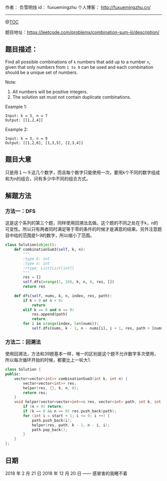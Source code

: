 
作者： 负雪明烛
id：	fuxuemingzhu
个人博客：	http://fuxuemingzhu.cn/

---
@[TOC](目录)

题目地址：https://leetcode.com/problems/combination-sum-iii/description/


## 题目描述：



Find all possible combinations of ``k`` numbers that add up to a number ``n``, given that only numbers from ``1 to 9`` can be used and each combination should be a unique set of numbers.

Note:

1. All numbers will be positive integers.
1. The solution set must not contain duplicate combinations.

Example 1:

	Input: k = 3, n = 7
	Output: [[1,2,4]]

Example 2:

	Input: k = 3, n = 9
	Output: [[1,2,6], [1,3,5], [2,3,4]]


## 题目大意

只是用１～９这几个数字，而且每个数字只能使用一次，要用k个不同的数字组成和为n的组合，问有多少中不同的组合方式。


## 解题方法

### 方法一：DFS

这是这个系列的第三个题，同样使用回溯法去做。这个题的不同之处在于k，n的可变性。所以只有两者同时满足等于零的条件的时候才是满意的结果。另外注意题目中给的范围是1-9的数字，所以缩小了范围。

```python
class Solution(object):
    def combinationSum3(self, k, n):
        """
        :type k: int
        :type n: int
        :rtype: List[List[int]]
        """
        res = []
        self.dfs(xrange(1, 10), k, n, 0, res, [])
        return res
        
    def dfs(self, nums, k, n, index, res, path):
        if k < 0 or n < 0:
            return 
        elif k == 0 and n == 0:
            res.append(path)
            return
        for i in xrange(index, len(nums)):
            self.dfs(nums, k - 1, n - nums[i], i + 1, res, path + [nums[i]])
```

### 方法二：回溯法

使用回溯法，方法和39题基本一样，唯一的区别是这个题不允许数字多次使用，所以每次循环开始的时候，都要比上一轮大1.

```cpp
class Solution {
public:
    vector<vector<int>> combinationSum3(int k, int n) {
        vector<vector<int>> res;
        helper(res, {}, k, n, 0);
        return res;
    }
    void helper(vector<vector<int>>& res, vector<int> path, int k, int n, int start) {
        if (n < 0) return;
        if (k == 0 && n == 0) res.push_back(path);
        for (int i = start + 1; i <= 9; i ++) {
            path.push_back(i);
            helper(res, path, k - 1, n - i, i);
            path.pop_back();
        }
    }
};
```

## 日期

2018 年 2 月 21 日 
2018 年 12 月 20 日 —— 感冒害的我睡不着
